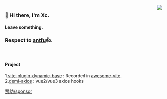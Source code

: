 <img src="https://github-stats.liuli.lol/api?username=chenxch&theme=vue&show_icons=true&include_all_commits=true&count_private=true" align="right">

### 👋 Hi there, I'm Xc.
           
#### Leave something.       
 
### Respect to [antfu](https://github.com/antfu)👍.
  
<br/>

#### Project

1.[vite-plugin-dynamic-base](https://github.com/chenxch/vite-plugin-dynamic-base) : Recorded in [awesome-vite](https://github.com/vitejs/awesome-vite/blob/master/README.md). <br/>
2.[demi-axios](https://github.com/chenxch/demi-axios) : vue2/vue3 axios hooks.
 

 
[赞助/sponsor](https://cdn.jsdelivr.net/gh/chenxch/pic-image@master/20220429/1651201876531.4f70jn93siw0.webp)
<!--
**chenxch/chenxch** is a ✨ _special_ ✨ repository because its `README.md` (this file) appears on your GitHub profile.

Here are some ideas to get you started:

- 🔭 I’m currently working on ...
- 🌱 I’m currently learning ...
- 👯 I’m looking to collaborate on ...
- 🤔 I’m looking for help with ...
- 💬 Ask me about ...
- 📫 How to reach me: ...
- 😄 Pronouns: ...
- ⚡ Fun fact: ...
-->
